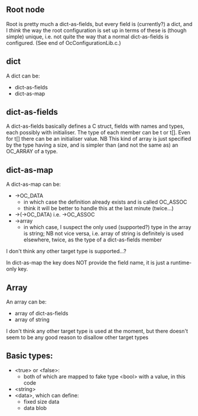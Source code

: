 ## Root node

Root is pretty much a dict-as-fields, but every field is (currently?) a dict,
and I *think* the way the root configuration is set up in terms of these is
(though simple) unique, i.e. not quite the way that a normal dict-as-fields is
configured. (See end of OcConfigurationLib.c.)

## dict

A dict can be:

- dict-as-fields
- dict-as-map

## dict-as-fields

A dict-as-fields basically defines a C struct, fields with names and types, each possibly with initialiser. The type of each member can be t or t[]. Even for t[] there can be an initialiser value. NB This kind of array is just specified by the type having a size, and is simpler than (and not the same as) an OC_ARRAY of a type.

## dict-as-map

A dict-as-map can be:

- -&gt;OC_DATA
  - in which case the definition already exists and is called OC_ASSOC
  - think it will be better to handle this at the last minute (twice...)
- -&gt;(-&gt;OC_DATA) i.e. -&gt;OC_ASSOC
- -&gt;array
  - in which case, I suspect the only used (supported?) type in the array is string; NB not vice versa, i.e. array of string is definitely is used elsewhere, twice, as the type of a dict-as-fields member

I don't think any other target type is supported...?

In dict-as-map the key does NOT provide the field name, it is just a runtime-only key.

## Array

An array can be:

- array of dict-as-fields
- array of string

I don't think any other target type is used at the moment, but there doesn't seem to be any good reason to disallow other target types

## Basic types:

- &lt;true&gt; or &lt;false&gt;:
  - both of which are mapped to fake type &lt;bool&gt; with a value, in this code
- &lt;string&gt;
- &lt;data&gt;, which can define:
   - fixed size data
   - data blob
